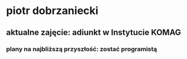 # piotr dobrzaniecki
## aktualne zajęcie: adiunkt w Instytucie KOMAG
### plany na najbliższą przyszłość: zostać programistą

